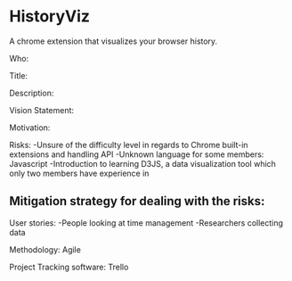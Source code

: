 # HistoryViz
A chrome extension that visualizes your browser history.

Who: 

Title:

Description:

Vision Statement: 

Motivation:

Risks:
-Unsure of the difficulty level in regards to Chrome built-in extensions and handling API
-Unknown language for some members: Javascript
-Introduction to learning D3JS, a data visualization tool which only two members have experience in  

Mitigation strategy for dealing with the risks:
- 

User stories:
-People looking at time management
-Researchers collecting data

Methodology: Agile 

Project Tracking software: Trello
